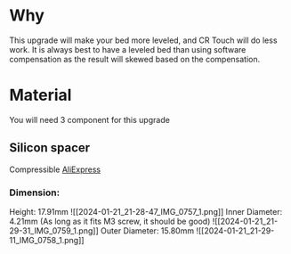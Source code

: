 # Why
This upgrade will make your bed more leveled, and CR Touch will do less work. It is always best to have a leveled bed than using software compensation as the result will skewed based on the compensation.

# Material
You will need 3 component for this upgrade
## Silicon spacer
Compressible 
[AliExpress](https://www.aliexpress.us/item/3256804882645962.html?spm=a2g0o.order_list.order_list_main.15.25581802fKn8ru&gatewayAdapt=glo2usa)
### Dimension:
Height: 17.91mm
![[2024-01-21_21-28-47_IMG_0757_1.png]]
Inner Diameter: 4.21mm (As long as it fits M3 screw, it should be good)
![[2024-01-21_21-29-31_IMG_0759_1.png]]
Outer Diameter: 15.80mm
![[2024-01-21_21-29-11_IMG_0758_1.png]]